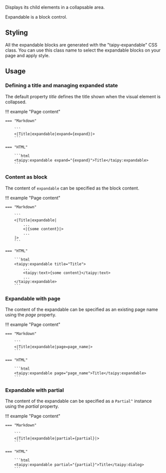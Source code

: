 Displays its child elements in a collapsable area.

Expandable is a block control.

## Styling

All the expandable blocks are generated with the "taipy-expandable" CSS class. You can use this class
name to select the expandable blocks on your page and apply style.

## Usage

### Defining a title and managing expanded state

The default property _title_ defines the title shown when the visual element is collapsed.

!!! example "Page content"

    === "Markdown"

        ```
        <|Title|expandable|expand={expand}|>
        ```
  
    === "HTML"

        ```html
        <taipy:expandable expand="{expand}">Title</taipy:expandable>
        ```

### Content as block

The content of `expandable` can be specified as the block content.

!!! example "Page content"

    === "Markdown"

        ```
        <|Title|expandable|
            ...
            <|{some content}|>
            ...
        |>
        ```
  
    === "HTML"

        ```html
        <taipy:expandable title="Title">
            ...
            <taipy:text>{some content}</taipy:text>
            ...
        </taipy:expandable>
        ```

### Expandable with page

The content of the expandable can be specified as an existing page name using the _page_ property.

!!! example "Page content"

    === "Markdown"

        ```
        <|Title|expandable|page=page_name|>
        ```
  
    === "HTML"

        ```html
        <taipy:expandable page="page_name">Title</taipy:expandable>
        ```

### Expandable with partial

The content of the expandable can be specified as a `Partial^` instance using the _partial_ property.

!!! example "Page content"

    === "Markdown"

        ```
        <|Title|expandable|partial={partial}|>
        ```
  
    === "HTML"

        ```html
        <taipy:expandable partial="{partial}">Title</taipy:dialog>
        ```
